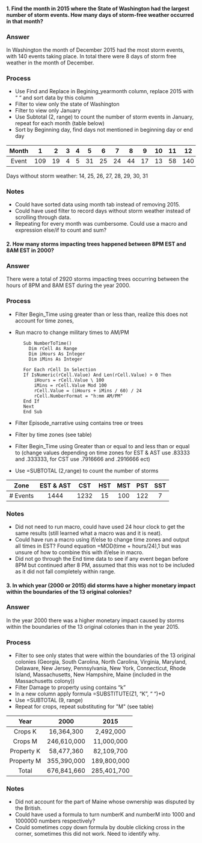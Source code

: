 #### 1. Find the month in 2015 where the State of Washington had the largest number of storm events. How many days of storm-free weather occurred in that month?  

### Answer  
 In Washington the month of December 2015 had the most storm events, with 140 events taking place.  In total there were 8 days of storm free weather in the month of December.

### Process  
  - Use Find and Replace in Begining_yearmonth column, replace 2015 with “ “ and sort data by this column
  - Filter to view only the state of Washington
  - Filter to view only January
  - Use Subtotal (2, range) to count the number of storm events in January, repeat for each month (table below)
  - Sort by Beginning day, find days not mentioned in beginning day or end day

| Month | 1 | 2 | 3 | 4 | 5 | 6 | 7 | 8 | 9 | 10 | 11 | 12 |  
| :---: | :---: | :---: | :---: | :---: | :---: | :---: | :---: | :---: | :---: | :---: | :---: | :---: |  
| Event | 109 | 19 | 4| 5 | 31 | 25 | 24 | 44 | 17 | 13 | 58 | 140 |  

  Days without storm weather: 14, 25, 26, 27, 28, 29, 30, 31

### Notes
  - Could have sorted data using month tab instead of removing 2015.  
  - Could have used filter to record days without storm weather instead of scrolling through data.
  - Repeating for every month was cumbersome.  Could use a macro and expression else/if to count and sum?  

#### 2\. How many storms impacting trees happened between 8PM EST and 8AM EST in 2000?  

 ### Answer  
 There were a total of 2920 storms impacting trees occurring between the hours of 8PM and 8AM EST during the year 2000.  

 ### Process
 - Filter Begin_Time using greater than or less than, realize this does not account for time zones,
 - Run macro to change military times to AM/PM  

          Sub NumberToTime()
            Dim rCell As Range
            Dim iHours As Integer
            Dim iMins As Integer

          For Each rCell In Selection
          If IsNumeric(rCell.Value) And Len(rCell.Value) > 0 Then
              iHours = rCell.Value \ 100
              iMins = rCell.Value Mod 100
              rCell.Value = (iHours + iMins / 60) / 24
              rCell.NumberFormat = "h:mm AM/PM"
          End If
          Next
          End Sub

 - Filter Episode_narrative using contains tree or trees  
 - Filter by time zones (see table)  
 - Filter Begin_Time using Greater than or equal to and less than or equal to (change values depending on time zones for EST & AST use .83333 and .333333, for CST use .7916666 and .2916666 ect)
 - Use =SUBTOTAL (2,range) to count the number of storms

| Zone | EST & AST | CST | HST | MST | PST | SST |
 | :---: | :---: | :---: | :---: | :---: | :---: | :---: |
 | # Events | 1444 | 1232 | 15 | 100 | 122 | 7 |  

 ### Notes  
 - Did not need to run macro, could have used 24 hour clock to get the same results (still learned what a macro was and it is neat).  
 - Could have run a macro using if/else to change time zones and output all times in EST?  Found equation =MOD(time + hours/24),1 but was unsure of how to combine this with if/else in macro.
 - Did not go through the End time data to see if any event began before 8PM but continued after 8 PM, assumed that this was not to be included as it did not fall completely within range.  

#### 3\. In which year (2000 or 2015) did storms have a higher monetary impact within the boundaries of the 13 original colonies?  

 ### Answer  
 In the year 2000 there was a higher monetary impact caused by storms within the boundaries of the 13 original colonies than in the year 2015.  

 ### Process  
 - Filter to see only states that were within the boundaries of the 13 original colonies (Georgia, South Carolina, North Carolina, Virginia, Maryland, Delaware, New Jersey, Pennsylvania, New York, Connecticut, Rhode Island, Massachusetts, New Hampshire, Maine (included in the Massachusetts colony))  
 - Filter Damage to property using contains “k”  
 - In a new column apply formula =SUBSTITUTE(Z1, “K”, “ “)+0  
 - Use =SUBTOTAL (9, range)  
 - Repeat for crops, repeat substituting for "M" (see table)  

| Year | 2000 | 2015 |
| :---: | :---: | :---: |
| Crops K | 16,364,300 | 2,492,000 |
| Crops M | 246,610,000 | 11,000,000 |
| Property K | 58,477,360 | 82,109,700 |
| Property M | 355,390,000 | 189,800,000 |
| Total | 676,841,660 | 285,401,700 |

 ### Notes  
 - Did not account for the part of Maine whose ownership was disputed by the British.
 - Could have used a formula to turn numberK and numberM into 1000 and 1000000 numbers respectively?
 - Could sometimes copy down formula by double clicking cross in the corner, sometimes this did not work.  Need to identify why.
